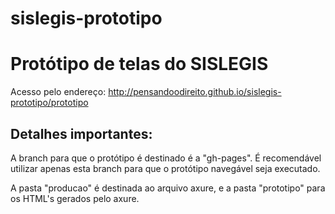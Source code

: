 ﻿sislegis-prototipo
==================

# Protótipo de telas do SISLEGIS

Acesso pelo endereço: http://pensandoodireito.github.io/sislegis-prototipo/prototipo

## Detalhes importantes:

A branch para que o protótipo é destinado é a "gh-pages". É recomendável utilizar apenas esta branch para que o protótipo navegável seja executado.

A pasta "producao" é destinada ao arquivo axure, e a pasta "prototipo" para os HTML's gerados pelo axure.
